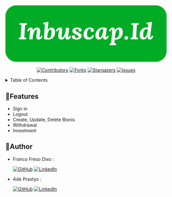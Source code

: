 <div align="center">
<img src="src\assets\LogoInbuscap.png"alt="Logo">

[![Contributors][contributors-shield]][contributors-url]
[![Forks][forks-shield]][forks-url]
[![Stargazers][stars-shield]][stars-url]
[![Issues][issues-shield]][issues-url]

</div>

<details>
  <summary>Table of Contents</summary>
  <ol>
    <li>
      <a href="#about-the-project">About The Project</a>
      <ul>
        <li><a href="#built-with">Built With</a></li>
      </ul>
    </li>
    <li><a href="#demo">Demo</a></li>
    <li><a href="#prototype">Prototype</a></li>
    <li>
      <a href="#getting-started">Getting Started</a>
      <ul>
        <li><a href="#prerequisites">Prerequisites</a></li>
        <li><a href="#installation">Installation</a></li>
      </ul>
    </li>
    <li><a href="#features">Features</a></li>
    <li><a href="#collaboration">Collaboration</a></li>
    <li><a href="#backend">Backend </a></li>
    <li><a href="#quality-engineer">Quality Engineer</a></li>
    <li><a href="#author">Author</a></li>
  </ol>
</details>

## 💫Features

- Sign in
- Logout
- Create, Update, Delete Bisnis
- Withdrawal
- Investment

## 🤖Author

- Franco Freso Dixo :

  [![GitHub](https://img.shields.io/badge/-Franco-black?style=for-the-badge&logo=github&logoColor=white)]([https://github.com/dotarsojat69) [![LinkedIn](https://img.shields.io/badge/-Franco-blue?style=for-the-badge&logo=linkedin&logoColor=white)](https://www.linkedin.com/in/franco-freso-dixo-36723424b/)

- Ade Prastyo :

  [![GitHub](https://img.shields.io/badge/-Ade-black?style=for-the-badge&logo=github&logoColor=white)]([https://github.com/adeprastyo) [![LinkedIn](https://img.shields.io/badge/-Ade-blue?style=for-the-badge&logo=linkedin&logoColor=white)](https://www.linkedin.com/in/adeprastyo/)

[contributors-shield]: https://img.shields.io/github/contributors/FE-Inbuscap.svg?style=for-the-badge
[contributors-url]: https://github.com/inbuscap-id/FE-Inbuscap/graphs/contributors
[forks-shield]: https://img.shields.io/github/forks/FE-Inbuscap/Front-End.svg?style=for-the-badge
[forks-url]: https://github.com/inbuscap-id/FE-Inbuscap/network/members
[stars-shield]: https://img.shields.io/github/stars/FE-Inbuscap/Front-End.svg?style=for-the-badge
[stars-url]: https://github.com/inbuscap-id/FE-Inbuscap/stargazers
[issues-shield]: https://img.shields.io/github/issues/FE-Inbuscap/Front-End.svg?style=for-the-badge
[issues-url]: https://github.com/inbuscap-id/FE-Inbuscap/issues
